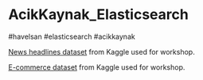 # AcikKaynak_Elasticsearch
#havelsan #elasticsearch #acikkaynak

[News headlines dataset](https://www.kaggle.com/rmisra/news-category-dataset) from Kaggle used for workshop.

[E-commerce dataset](https://www.kaggle.com/carrie1/ecommerce-data) from Kaggle used for workshop.


